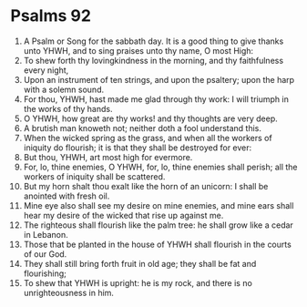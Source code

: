 ﻿# Psalms 92
1. A Psalm or Song for the sabbath day. It is a good thing to give thanks unto YHWH, and to sing praises unto thy name, O most High: 
2. To shew forth thy lovingkindness in the morning, and thy faithfulness every night, 
3. Upon an instrument of ten strings, and upon the psaltery; upon the harp with a solemn sound. 
4. For thou, YHWH, hast made me glad through thy work: I will triumph in the works of thy hands. 
5. O YHWH, how great are thy works! and thy thoughts are very deep. 
6. A brutish man knoweth not; neither doth a fool understand this. 
7. When the wicked spring as the grass, and when all the workers of iniquity do flourish; it is that they shall be destroyed for ever: 
8. But thou, YHWH, art most high for evermore. 
9. For, lo, thine enemies, O YHWH, for, lo, thine enemies shall perish; all the workers of iniquity shall be scattered. 
10. But my horn shalt thou exalt like the horn of an unicorn: I shall be anointed with fresh oil. 
11. Mine eye also shall see my desire on mine enemies, and mine ears shall hear my desire of the wicked that rise up against me. 
12. The righteous shall flourish like the palm tree: he shall grow like a cedar in Lebanon. 
13. Those that be planted in the house of YHWH shall flourish in the courts of our God. 
14. They shall still bring forth fruit in old age; they shall be fat and flourishing; 
15. To shew that YHWH is upright: he is my rock, and there is no unrighteousness in him. 
